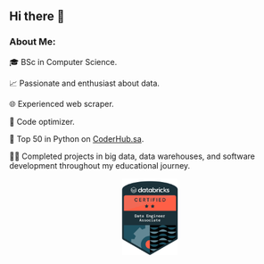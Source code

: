 ## Hi there 👋


### About Me:

🎓 BSc in Computer Science.

📈 Passionate and enthusiast about data.

🌐 Experienced web scraper.

🚀 Code optimizer.

🏅 Top 50 in Python on [CoderHub.sa](https://profile.satr.codes/saudijedi/public/overview).

👨‍💻 Completed projects in big data, data warehouses, and software development throughout my educational journey.

<p align="center">
  <a href="https://credentials.databricks.com/32ae0150-ca64-4686-b974-ef501052754b">
    <img src="images\dbricks-badge.png" width="100" alt="Databricks Certified Badge">
  </a>
</p>

